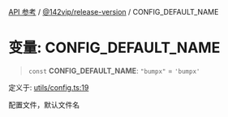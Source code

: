 [API 参考](../../../index.md) / [@142vip/release-version](../index.md) / CONFIG\_DEFAULT\_NAME

# 变量: CONFIG\_DEFAULT\_NAME

> `const` **CONFIG\_DEFAULT\_NAME**: `"bumpx"` = `'bumpx'`

定义于: [utils/config.ts:19](https://github.com/142vip/core-x/blob/b6807ccf6c96718daee70c368eee9968a0b34d48/packages/release-version/src/utils/config.ts#L19)

配置文件，默认文件名
